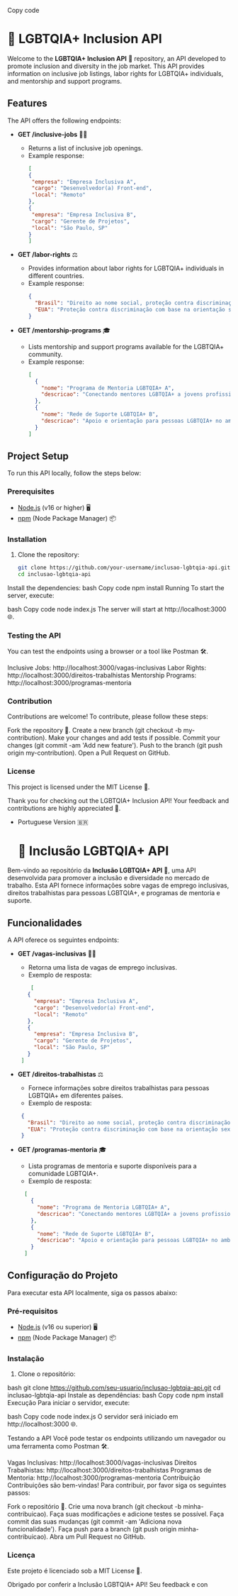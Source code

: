 
Copy code
# 🌈 LGBTQIA+ Inclusion API

Welcome to the **LGBTQIA+ Inclusion API** 🚀 repository, an API developed to promote inclusion and diversity in the job market. This API provides information on inclusive job listings, labor rights for LGBTQIA+ individuals, and mentorship and support programs.

## Features

The API offers the following endpoints:

- **GET /inclusive-jobs** 🧑‍💻
  - Returns a list of inclusive job openings.
  - Example response:
       ```json
       [
      {
        "empresa": "Empresa Inclusiva A",
        "cargo": "Desenvolvedor(a) Front-end",
        "local": "Remoto"
      },
      {
        "empresa": "Empresa Inclusiva B",
        "cargo": "Gerente de Projetos",
        "local": "São Paulo, SP"
      }
    ]
     ```


- **GET /labor-rights** ⚖️
  - Provides information about labor rights for LGBTQIA+ individuals in different countries.
  - Example response:
    ```json
    {
      "Brasil": "Direito ao nome social, proteção contra discriminação no trabalho...",
      "EUA": "Proteção contra discriminação com base na orientação sexual e identidade de gênero..."
    }
    ```

- **GET /mentorship-programs** 🎓
  - Lists mentorship and support programs available for the LGBTQIA+ community.
  - Example response:
    ```json
    [
      {
        "nome": "Programa de Mentoria LGBTQIA+ A",
        "descricao": "Conectando mentores LGBTQIA+ a jovens profissionais."
      },
      {
        "nome": "Rede de Suporte LGBTQIA+ B",
        "descricao": "Apoio e orientação para pessoas LGBTQIA+ no ambiente de trabalho."
      }
    ]

    ```

## Project Setup

To run this API locally, follow the steps below:

### Prerequisites

- [Node.js](https://nodejs.org/) (v16 or higher) 🖥️
- [npm](https://www.npmjs.com/) (Node Package Manager) 📦

### Installation

1. Clone the repository:
   ```bash
   git clone https://github.com/your-username/inclusao-lgbtqia-api.git
   cd inclusao-lgbtqia-api
Install the dependencies:
bash
Copy code
npm install
Running
To start the server, execute:

bash
Copy code
node index.js
The server will start at http://localhost:3000 🌐.

### Testing the API
You can test the endpoints using a browser or a tool like Postman 🛠️.

Inclusive Jobs: http://localhost:3000/vagas-inclusivas
Labor Rights: http://localhost:3000/direitos-trabalhistas
Mentorship Programs: http://localhost:3000/programas-mentoria

### Contribution
Contributions are welcome! To contribute, please follow these steps:

Fork the repository 🍴.
Create a new branch (git checkout -b my-contribution).
Make your changes and add tests if possible.
Commit your changes (git commit -am 'Add new feature').
Push to the branch (git push origin my-contribution).
Open a Pull Request on GitHub.

### License
This project is licensed under the MIT License 📝.


Thank you for checking out the LGBTQIA+ Inclusion API! Your feedback and contributions are highly appreciated 🙌.


- Portuguese Version 🇧🇷


   # 🌈 Inclusão LGBTQIA+ API

Bem-vindo ao repositório da **Inclusão LGBTQIA+ API** 🚀, uma API desenvolvida para promover a inclusão e diversidade no mercado de trabalho. Esta API fornece informações sobre vagas de emprego inclusivas, direitos trabalhistas para pessoas LGBTQIA+, e programas de mentoria e suporte.

## Funcionalidades

A API oferece os seguintes endpoints:

- **GET /vagas-inclusivas** 🧑‍💻
  - Retorna uma lista de vagas de emprego inclusivas.
  - Exemplo de resposta:
   ```json
       [
      {
        "empresa": "Empresa Inclusiva A",
        "cargo": "Desenvolvedor(a) Front-end",
        "local": "Remoto"
      },
      {
        "empresa": "Empresa Inclusiva B",
        "cargo": "Gerente de Projetos",
        "local": "São Paulo, SP"
      }
    ]
     ```


- **GET /direitos-trabalhistas** ⚖️
  - Fornece informações sobre direitos trabalhistas para pessoas LGBTQIA+ em diferentes países.
  - Exemplo de resposta:
   ```json
    {
      "Brasil": "Direito ao nome social, proteção contra discriminação no trabalho...",
      "EUA": "Proteção contra discriminação com base na orientação sexual e identidade de gênero..."
    }
    ```

- **GET /programas-mentoria** 🎓
  - Lista programas de mentoria e suporte disponíveis para a comunidade LGBTQIA+.
  - Exemplo de resposta:
    
  ```json
    [
      {
        "nome": "Programa de Mentoria LGBTQIA+ A",
        "descricao": "Conectando mentores LGBTQIA+ a jovens profissionais."
      },
      {
        "nome": "Rede de Suporte LGBTQIA+ B",
        "descricao": "Apoio e orientação para pessoas LGBTQIA+ no ambiente de trabalho."
      }
    ]

    ```


## Configuração do Projeto

Para executar esta API localmente, siga os passos abaixo:

### Pré-requisitos

- [Node.js](https://nodejs.org/) (v16 ou superior) 🖥️
- [npm](https://www.npmjs.com/) (Node Package Manager) 📦

### Instalação

1. Clone o repositório:
   
bash
   git clone https://github.com/seu-usuario/inclusao-lgbtqia-api.git
   cd inclusao-lgbtqia-api
Instale as dependências:
bash
Copy code
npm install
Execução
Para iniciar o servidor, execute:

bash
Copy code
node index.js
O servidor será iniciado em http://localhost:3000 🌐.

Testando a API
Você pode testar os endpoints utilizando um navegador ou uma ferramenta como Postman 🛠️.

Vagas Inclusivas: http://localhost:3000/vagas-inclusivas
Direitos Trabalhistas: http://localhost:3000/direitos-trabalhistas
Programas de Mentoria: http://localhost:3000/programas-mentoria
Contribuição
Contribuições são bem-vindas! Para contribuir, por favor siga os seguintes passos:

Fork o repositório 🍴.
Crie uma nova branch (git checkout -b minha-contribuicao).
Faça suas modificações e adicione testes se possível.
Faça commit das suas mudanças (git commit -am 'Adiciona nova funcionalidade').
Faça push para a branch (git push origin minha-contribuicao).
Abra um Pull Request no GitHub.

### Licença
Este projeto é licenciado sob a MIT License 📝.



Obrigado por conferir a Inclusão LGBTQIA+ API! Seu feedback e con

